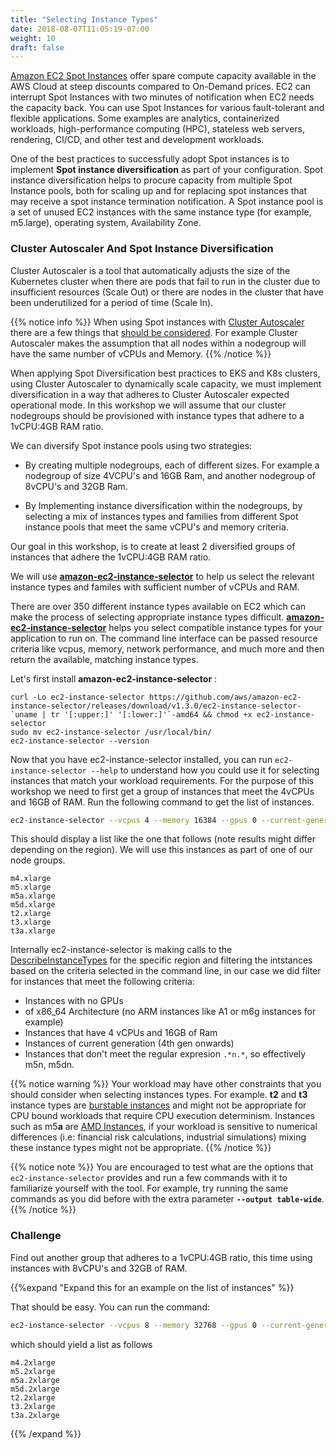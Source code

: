 ```yaml
---
title: "Selecting Instance Types"
date: 2018-08-07T11:05:19-07:00
weight: 10
draft: false
---
```


[Amazon EC2 Spot Instances](https://aws.amazon.com/ec2/spot/) offer spare compute capacity available in the AWS Cloud at steep discounts compared to On-Demand prices. EC2 can interrupt Spot Instances with two minutes of notification when EC2 needs the capacity back. You can use Spot Instances for various fault-tolerant and flexible applications. Some examples are analytics, containerized workloads, high-performance computing (HPC), stateless web servers, rendering, CI/CD, and other test and development workloads.

One of the best practices to successfully adopt Spot instances is to implement **Spot instance diversification** as part of your configuration. Spot instance diversification helps to procure
capacity from multiple Spot Instance pools, both for scaling up and for replacing spot instances that may receive a spot instance termination notification. A Spot instance pool is a set of unused EC2 instances with the same instance type (for example, m5.large), operating system, Availability Zone.

### Cluster Autoscaler And Spot Instance Diversification

Cluster Autoscaler is a tool that automatically adjusts the size of the Kubernetes cluster when there are pods that fail to run in the cluster due to insufficient resources (Scale Out) or there are nodes in the cluster that have been underutilized for a period of time (Scale In).

{{% notice info %}}
When using Spot instances with [Cluster Autoscaler](https://github.com/kubernetes/autoscaler/tree/master/cluster-autoscaler) there are a few things that [should be considered](https://github.com/kubernetes/autoscaler/blob/master/cluster-autoscaler/cloudprovider/aws/README.md). For example Cluster Autoscaler makes the assumption that all nodes within a nodegroup will have the same number of vCPUs and Memory.
{{% /notice %}}

When applying Spot Diversification best practices to EKS and K8s clusters, using Cluster Autoscaler to dynamically scale capacity, we must implement diversification in a way that adheres to Cluster Autoscaler expected operational mode. In this workshop we will assume that our cluster nodegroups should be provisioned with instance types that adhere to a 1vCPU:4GB RAM ratio.

We can diversify Spot instance pools using two strategies:

 - By creating multiple nodegroups, each of different sizes. For example a nodegroup of size 4VCPU's and 16GB Ram, and another nodegroup of 8vCPU's and 32GB Ram. 
 
 - By Implementing instance diversification within the nodegroups, by selecting a mix of instances types and families from different Spot instance pools that meet the same vCPU's and memory criteria.

Our goal in this workshop, is to create at least 2 diversified groups of instances that adhere the 1vCPU:4GB RAM ratio. 

We will use **[amazon-ec2-instance-selector](https://github.com/aws/amazon-ec2-instance-selector)** to help us select the relevant instance
types and familes with sufficient number of vCPUs and RAM. 

There are over 350 different instance types available on EC2 which can make the process of selecting appropriate instance types difficult. **[amazon-ec2-instance-selector](https://github.com/aws/amazon-ec2-instance-selector)** helps you select compatible instance types for your application to run on. The command line interface can be passed resource criteria like vcpus, memory, network performance, and much more and then return the available, matching instance types.

Let's first install **amazon-ec2-instance-selector** :

```
curl -Lo ec2-instance-selector https://github.com/aws/amazon-ec2-instance-selector/releases/download/v1.3.0/ec2-instance-selector-`uname | tr '[:upper:]' '[:lower:]'`-amd64 && chmod +x ec2-instance-selector
sudo mv ec2-instance-selector /usr/local/bin/
ec2-instance-selector --version
```

Now that you have ec2-instance-selector installed, you can run
`ec2-instance-selector --help` to understand how you could use it for selecting
instances that match your workload requirements. For the purpose of this workshop
we need to first get a group of instances that meet the 4vCPUs and 16GB of RAM.
Run the following command to get the list of instances.

```bash
ec2-instance-selector --vcpus 4 --memory 16384 --gpus 0 --current-generation -a x86_64 --deny-list '.*n.*'      
```

This should display a list like the one that follows (note results might differ depending on the region). We will use this instances as part of one of our node groups.

```
m4.xlarge
m5.xlarge
m5a.xlarge
m5d.xlarge
t2.xlarge
t3.xlarge
t3a.xlarge           
```

Internally ec2-instance-selector is making calls to the [DescribeInstanceTypes](https://docs.aws.amazon.com/AWSEC2/latest/APIReference/API_DescribeInstanceTypes.html) for the specific region and filtering
the intstances based on the criteria selected in the command line, in our case 
we did filter for instances that meet the following criteria:
 * Instances with no GPUs
 * of x86_64 Architecture (no ARM instances like A1 or m6g instances for example)
 * Instances that have 4 vCPUs and 16GB of Ram
 * Instances of current generation (4th gen onwards)
 * Instances that don't meet the regular expresion `.*n.*`, so effectively m5n, m5dn. 

{{% notice warning %}}
Your workload may have other constraints that you should consider when selecting instances types. For example. **t2** and **t3** instance types are [burstable instances](https://docs.aws.amazon.com/AWSEC2/latest/UserGuide/burstable-performance-instances.html) and might not be appropriate for CPU bound workloads that require CPU execution determinism. Instances such as m5**a** are [AMD Instances](https://aws.amazon.com/ec2/amd/), if your workload is sensitive to numerical differences (i.e: financial risk calculations, industrial simulations) mixing these instance types might not be appropriate.
{{% /notice %}}

{{% notice note %}}
You are encouraged to test what are the options that `ec2-instance-selector` provides and run a few commands with it to familiarize yourself with the tool.
For example, try running the same commands as you did before with the extra parameter **`--output table-wide`**.
{{% /notice %}}

### Challenge 

Find out another group that adheres to a 1vCPU:4GB ratio, this time using instances with 8vCPU's and 32GB of RAM.

{{%expand "Expand this for an example on the list of instances" %}}

That should be easy. You can run the command:  

```bash
ec2-instance-selector --vcpus 8 --memory 32768 --gpus 0 --current-generation -a x86_64 --deny-list '.*n.*|.*h.*'   
```

which should yield a list as follows 

```
m4.2xlarge
m5.2xlarge
m5a.2xlarge
m5d.2xlarge
t2.2xlarge
t3.2xlarge
t3a.2xlarge
```

{{% /expand %}}




